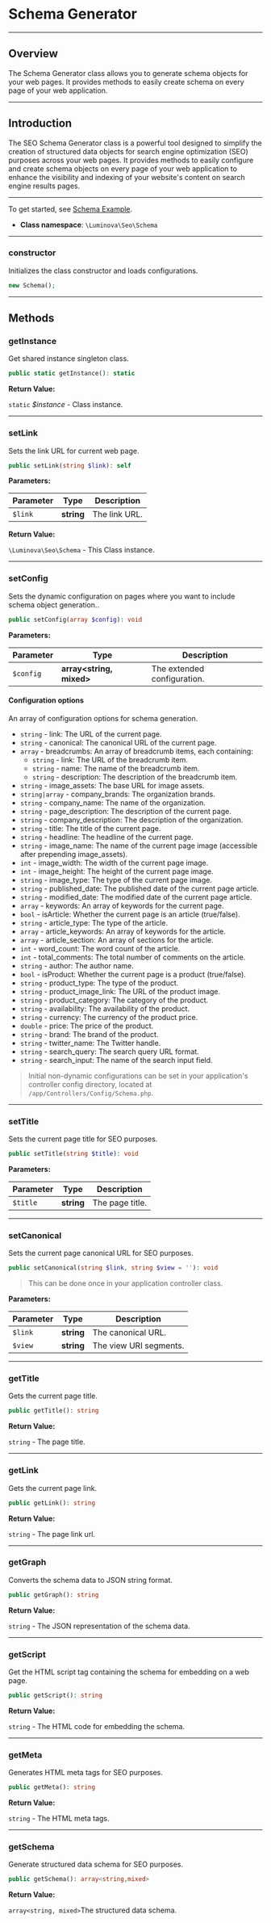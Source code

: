 # Schema Generator

***

## Overview

The Schema Generator class allows you to generate schema objects for your web pages. It provides methods to easily create schema on every page of your web application.

***

## Introduction

The SEO Schema Generator class is a powerful tool designed to simplify the creation of structured data objects for search engine optimization (SEO) purposes across your web pages. It provides methods to easily configure and create schema objects on every page of your web application to enhance the visibility and indexing of your website's content on search engine results pages.

***

To get started, see [Schema Example](/seo/examples.md).

- **Class namespace**: `\Luminova\Seo\Schema`

***

### constructor

Initializes the class constructor and loads configurations.

```php
new Schema();
```

***

## Methods

### getInstance

Get shared instance singleton class.

```php
public static getInstance(): static
```


**Return Value:**

`static` *$instance* - Class instance.


***


### setLink

Sets the link URL for current web page.

```php
public setLink(string $link): self
```

**Parameters:**

| Parameter | Type | Description |
|-----------|------|-------------|
| `$link` | **string** | The link URL. |

**Return Value:**

`\Luminova\Seo\Schema` - This Class instance.


***


### setConfig

Sets the dynamic configuration on pages where you want to include schema object generation..

```php
public setConfig(array $config): void
```

**Parameters:**

| Parameter | Type | Description |
|-----------|------|-------------|
| `$config` | **array<string, mixed>** | The extended configuration. |


#### Configuration options

 An array of configuration options for schema generation.

- `string` - link: The URL of the current page.
- `string` - canonical: The canonical URL of the current page.
- `array` - breadcrumbs: An array of breadcrumb items, each containing:
    - `string` - link: The URL of the breadcrumb item.
    - `string` - name: The name of the breadcrumb item.
    - `string` - description: The description of the breadcrumb item.
- `string` - image_assets: The base URL for image assets.
- `string|array` - company_brands: The organization brands.
- `string` - company_name: The name of the organization.
- `string` - page_description: The description of the current page.
- `string` - company_description: The description of the organization.
- `string` - title: The title of the current page.
- `string` - headline: The headline of the current page.
- `string` - image_name: The name of the current page image (accessible after prepending image_assets).
- `int` - image_width: The width of the current page image.
- `int` - image_height: The height of the current page image.
- `string` - image_type: The type of the current page image.
- `string` - published_date: The published date of the current page article.
- `string` - modified_date: The modified date of the current page article.
- `array` - keywords: An array of keywords for the current page.
- `bool` - isArticle: Whether the current page is an article (true/false).
- `string` - article_type: The type of the article.
- `array` - article_keywords: An array of keywords for the article.
- `array` - article_section: An array of sections for the article.
- `int` - word_count: The word count of the article.
- `int` - total_comments: The total number of comments on the article.
- `string` - author: The author name.
- `bool` - isProduct: Whether the current page is a product (true/false).
- `string` - product_type: The type of the product.
- `string` - product_image_link: The URL of the product image.
- `string` - product_category: The category of the product.
- `string` - availability: The availability of the product.
- `string` - currency: The currency of the product price.
- `double` - price: The price of the product.
- `string` - brand: The brand of the product.
- `string` - twitter_name: The Twitter handle.
- `string` - search_query: The search query URL format.
- `string` - search_input: The name of the search input field.

> Initial non-dynamic configurations can be set in your application's controller config directory, located at `/app/Controllers/Config/Schema.php`.


***


### setTitle

Sets the current page title for SEO purposes.

```php
public setTitle(string $title): void
```

**Parameters:**

| Parameter | Type | Description |
|-----------|------|-------------|
| `$title` | **string** | The page title. |


***


### setCanonical

Sets the current page canonical URL for SEO purposes.

```php
public setCanonical(string $link, string $view = ''): void
```

> This can be done once in your application controller class.

**Parameters:**

| Parameter | Type | Description |
|-----------|------|-------------|
| `$link` | **string** | The canonical URL. |
| `$view` | **string** | The view URI segments. |


***


### getTitle

Gets the current page title.

```php
public getTitle(): string
```


**Return Value:** 

`string` -  The page title.


***

### getLink

Gets the current page link.

```php
public getLink(): string
```

**Return Value:** 

`string` -  The page link url.


***


### getGraph

Converts the schema data to JSON string format.

```php
public getGraph(): string
```

**Return Value:**

`string` - The JSON representation of the schema data.


***

### getScript

Get the HTML script tag containing the schema for embedding on a web page.

```php
public getScript(): string
```

**Return Value:**

`string` - The HTML code for embedding the schema.


***

### getMeta

Generates HTML meta tags for SEO purposes.

```php
public getMeta(): string
```

**Return Value:**

`string` - The HTML meta tags.


***

### getSchema

Generate structured data schema for SEO purposes.

```php
public getSchema(): array<string,mixed>
```


**Return Value:**

`array<string, mixed>`The structured data schema.
